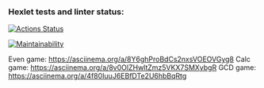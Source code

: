 ### Hexlet tests and linter status:
[![Actions Status](https://github.com/Katherini17/java-project-61/actions/workflows/hexlet-check.yml/badge.svg)](https://github.com/Katherini17/java-project-61/actions)

[![Maintainability](https://api.codeclimate.com/v1/badges/1d2220360170c435eb70/maintainability)](https://codeclimate.com/github/Katherini17/java-project-61/maintainability)

Even game: https://asciinema.org/a/8Y6ghProBdCs2nxsVOEOVGyg8
Calc game: https://asciinema.org/a/8v0OlZHwltZmz5VKX7SMXybgR
GCD game: https://asciinema.org/a/4f80IuuJ6EBfDTe2U6hbBqRtg

